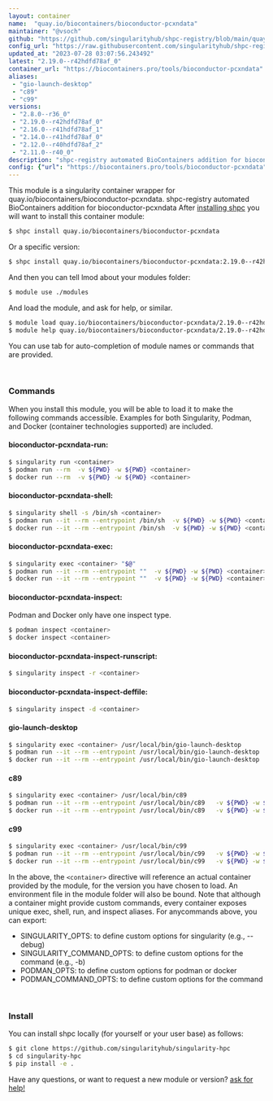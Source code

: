 ```yaml
---
layout: container
name:  "quay.io/biocontainers/bioconductor-pcxndata"
maintainer: "@vsoch"
github: "https://github.com/singularityhub/shpc-registry/blob/main/quay.io/biocontainers/bioconductor-pcxndata/container.yaml"
config_url: "https://raw.githubusercontent.com/singularityhub/shpc-registry/main/quay.io/biocontainers/bioconductor-pcxndata/container.yaml"
updated_at: "2023-07-28 03:07:56.243492"
latest: "2.19.0--r42hdfd78af_0"
container_url: "https://biocontainers.pro/tools/bioconductor-pcxndata"
aliases:
 - "gio-launch-desktop"
 - "c89"
 - "c99"
versions:
 - "2.8.0--r36_0"
 - "2.19.0--r42hdfd78af_0"
 - "2.16.0--r41hdfd78af_1"
 - "2.14.0--r41hdfd78af_0"
 - "2.12.0--r40hdfd78af_2"
 - "2.11.0--r40_0"
description: "shpc-registry automated BioContainers addition for bioconductor-pcxndata"
config: {"url": "https://biocontainers.pro/tools/bioconductor-pcxndata", "maintainer": "@vsoch", "description": "shpc-registry automated BioContainers addition for bioconductor-pcxndata", "latest": {"2.19.0--r42hdfd78af_0": "sha256:259dd5c2b3f14b92fd462f8360843ef259d9c9ca25ce3b14be7eca6989bcd1ee"}, "tags": {"2.8.0--r36_0": "sha256:816352145f8c11c37242a3194b77924c9668940be6f2737a9021cb5c0d83a004", "2.19.0--r42hdfd78af_0": "sha256:259dd5c2b3f14b92fd462f8360843ef259d9c9ca25ce3b14be7eca6989bcd1ee", "2.16.0--r41hdfd78af_1": "sha256:6e845237e620c93f2df6256411d0f7f5b18055a23d6df21c6035231fae8f4666", "2.14.0--r41hdfd78af_0": "sha256:f1676f907e049d6a250537700c4edfcf7baac2d910332a448b1391b59c8a5244", "2.12.0--r40hdfd78af_2": "sha256:cd75cf8fdc219afb14d9b440c2f1552236b952fb5155d09727791739ae5173cc", "2.11.0--r40_0": "sha256:efaab3cd0443f92e4978dd7d6e804bbba43309e36b682f1ceba156586846bdd5"}, "docker": "quay.io/biocontainers/bioconductor-pcxndata", "aliases": {"gio-launch-desktop": "/usr/local/bin/gio-launch-desktop", "c89": "/usr/local/bin/c89", "c99": "/usr/local/bin/c99"}}
---
```


This module is a singularity container wrapper for quay.io/biocontainers/bioconductor-pcxndata.
shpc-registry automated BioContainers addition for bioconductor-pcxndata
After [installing shpc](#install) you will want to install this container module:


```bash
$ shpc install quay.io/biocontainers/bioconductor-pcxndata
```

Or a specific version:

```bash
$ shpc install quay.io/biocontainers/bioconductor-pcxndata:2.19.0--r42hdfd78af_0
```

And then you can tell lmod about your modules folder:

```bash
$ module use ./modules
```

And load the module, and ask for help, or similar.

```bash
$ module load quay.io/biocontainers/bioconductor-pcxndata/2.19.0--r42hdfd78af_0
$ module help quay.io/biocontainers/bioconductor-pcxndata/2.19.0--r42hdfd78af_0
```

You can use tab for auto-completion of module names or commands that are provided.

<br>

### Commands

When you install this module, you will be able to load it to make the following commands accessible.
Examples for both Singularity, Podman, and Docker (container technologies supported) are included.

#### bioconductor-pcxndata-run:

```bash
$ singularity run <container>
$ podman run --rm  -v ${PWD} -w ${PWD} <container>
$ docker run --rm  -v ${PWD} -w ${PWD} <container>
```

#### bioconductor-pcxndata-shell:

```bash
$ singularity shell -s /bin/sh <container>
$ podman run --it --rm --entrypoint /bin/sh  -v ${PWD} -w ${PWD} <container>
$ docker run --it --rm --entrypoint /bin/sh  -v ${PWD} -w ${PWD} <container>
```

#### bioconductor-pcxndata-exec:

```bash
$ singularity exec <container> "$@"
$ podman run --it --rm --entrypoint ""  -v ${PWD} -w ${PWD} <container> "$@"
$ docker run --it --rm --entrypoint ""  -v ${PWD} -w ${PWD} <container> "$@"
```

#### bioconductor-pcxndata-inspect:

Podman and Docker only have one inspect type.

```bash
$ podman inspect <container>
$ docker inspect <container>
```

#### bioconductor-pcxndata-inspect-runscript:

```bash
$ singularity inspect -r <container>
```

#### bioconductor-pcxndata-inspect-deffile:

```bash
$ singularity inspect -d <container>
```


#### gio-launch-desktop

```bash
$ singularity exec <container> /usr/local/bin/gio-launch-desktop
$ podman run --it --rm --entrypoint /usr/local/bin/gio-launch-desktop   -v ${PWD} -w ${PWD} <container> -c " $@"
$ docker run --it --rm --entrypoint /usr/local/bin/gio-launch-desktop   -v ${PWD} -w ${PWD} <container> -c " $@"
```


#### c89

```bash
$ singularity exec <container> /usr/local/bin/c89
$ podman run --it --rm --entrypoint /usr/local/bin/c89   -v ${PWD} -w ${PWD} <container> -c " $@"
$ docker run --it --rm --entrypoint /usr/local/bin/c89   -v ${PWD} -w ${PWD} <container> -c " $@"
```


#### c99

```bash
$ singularity exec <container> /usr/local/bin/c99
$ podman run --it --rm --entrypoint /usr/local/bin/c99   -v ${PWD} -w ${PWD} <container> -c " $@"
$ docker run --it --rm --entrypoint /usr/local/bin/c99   -v ${PWD} -w ${PWD} <container> -c " $@"
```



In the above, the `<container>` directive will reference an actual container provided
by the module, for the version you have chosen to load. An environment file in the
module folder will also be bound. Note that although a container
might provide custom commands, every container exposes unique exec, shell, run, and
inspect aliases. For anycommands above, you can export:

 - SINGULARITY_OPTS: to define custom options for singularity (e.g., --debug)
 - SINGULARITY_COMMAND_OPTS: to define custom options for the command (e.g., -b)
 - PODMAN_OPTS: to define custom options for podman or docker
 - PODMAN_COMMAND_OPTS: to define custom options for the command

<br>

### Install

You can install shpc locally (for yourself or your user base) as follows:

```bash
$ git clone https://github.com/singularityhub/singularity-hpc
$ cd singularity-hpc
$ pip install -e .
```

Have any questions, or want to request a new module or version? [ask for help!](https://github.com/singularityhub/singularity-hpc/issues)